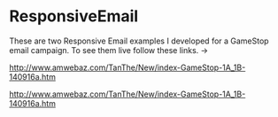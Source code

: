 # ResponsiveEmail

These are two Responsive Email examples I developed for a GameStop email campaign. To see them live follow these links. ->

http://www.amwebaz.com/TanThe/New/index-GameStop-1A_1B-140916a.htm

http://www.amwebaz.com/TanThe/New/index-GameStop-1A_1B-140916a.htm
